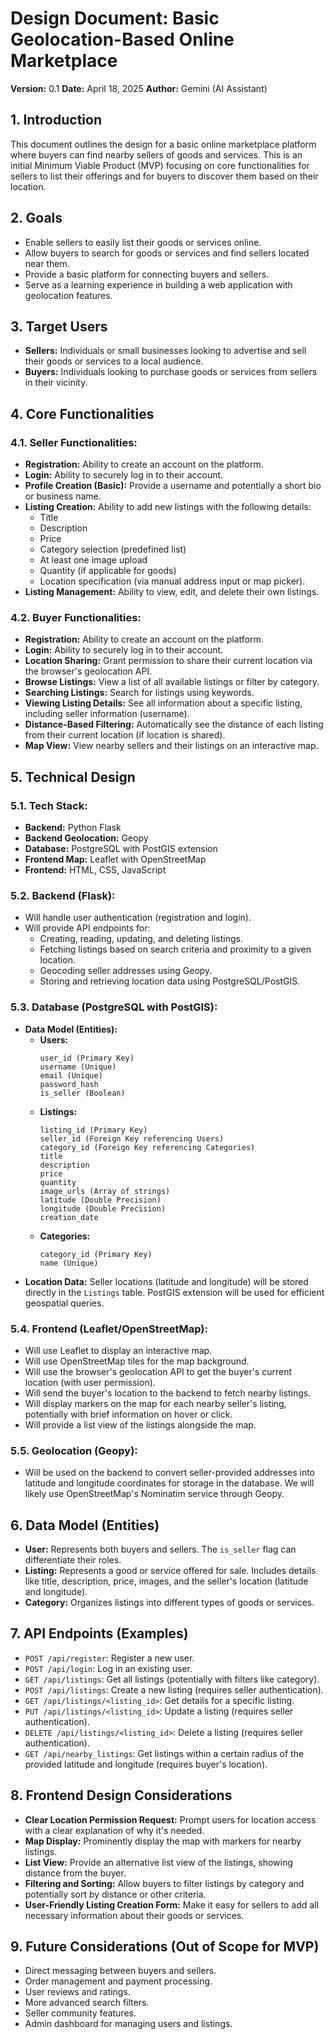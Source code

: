 # Design Document: Basic Geolocation-Based Online Marketplace

**Version:** 0.1
**Date:** April 18, 2025
**Author:** Gemini (AI Assistant)

## 1. Introduction

This document outlines the design for a basic online marketplace platform where buyers can find nearby sellers of goods and services. This is an initial Minimum Viable Product (MVP) focusing on core functionalities for sellers to list their offerings and for buyers to discover them based on their location.

## 2. Goals

* Enable sellers to easily list their goods or services online.
* Allow buyers to search for goods or services and find sellers located near them.
* Provide a basic platform for connecting buyers and sellers.
* Serve as a learning experience in building a web application with geolocation features.

## 3. Target Users

* **Sellers:** Individuals or small businesses looking to advertise and sell their goods or services to a local audience.
* **Buyers:** Individuals looking to purchase goods or services from sellers in their vicinity.

## 4. Core Functionalities

### 4.1. Seller Functionalities:

* **Registration:** Ability to create an account on the platform.
* **Login:** Ability to securely log in to their account.
* **Profile Creation (Basic):** Provide a username and potentially a short bio or business name.
* **Listing Creation:** Ability to add new listings with the following details:
    * Title
    * Description
    * Price
    * Category selection (predefined list)
    * At least one image upload
    * Quantity (if applicable for goods)
    * Location specification (via manual address input or map picker).
* **Listing Management:** Ability to view, edit, and delete their own listings.

### 4.2. Buyer Functionalities:

* **Registration:** Ability to create an account on the platform.
* **Login:** Ability to securely log in to their account.
* **Location Sharing:** Grant permission to share their current location via the browser's geolocation API.
* **Browse Listings:** View a list of all available listings or filter by category.
* **Searching Listings:** Search for listings using keywords.
* **Viewing Listing Details:** See all information about a specific listing, including seller information (username).
* **Distance-Based Filtering:** Automatically see the distance of each listing from their current location (if location is shared).
* **Map View:** View nearby sellers and their listings on an interactive map.

## 5. Technical Design

### 5.1. Tech Stack:

* **Backend:** Python Flask
* **Backend Geolocation:** Geopy
* **Database:** PostgreSQL with PostGIS extension
* **Frontend Map:** Leaflet with OpenStreetMap
* **Frontend:** HTML, CSS, JavaScript

### 5.2. Backend (Flask):

* Will handle user authentication (registration and login).
* Will provide API endpoints for:
    * Creating, reading, updating, and deleting listings.
    * Fetching listings based on search criteria and proximity to a given location.
    * Geocoding seller addresses using Geopy.
    * Storing and retrieving location data using PostgreSQL/PostGIS.

### 5.3. Database (PostgreSQL with PostGIS):

* **Data Model (Entities):**
    * **Users:**
        ```
        user_id (Primary Key)
        username (Unique)
        email (Unique)
        password_hash
        is_seller (Boolean)
        ```
    * **Listings:**
        ```
        listing_id (Primary Key)
        seller_id (Foreign Key referencing Users)
        category_id (Foreign Key referencing Categories)
        title
        description
        price
        quantity
        image_urls (Array of strings)
        latitude (Double Precision)
        longitude (Double Precision)
        creation_date
        ```
    * **Categories:**
        ```
        category_id (Primary Key)
        name (Unique)
        ```
* **Location Data:** Seller locations (latitude and longitude) will be stored directly in the `Listings` table. PostGIS extension will be used for efficient geospatial queries.

### 5.4. Frontend (Leaflet/OpenStreetMap):

* Will use Leaflet to display an interactive map.
* Will use OpenStreetMap tiles for the map background.
* Will use the browser's geolocation API to get the buyer's current location (with user permission).
* Will send the buyer's location to the backend to fetch nearby listings.
* Will display markers on the map for each nearby seller's listing, potentially with brief information on hover or click.
* Will provide a list view of the listings alongside the map.

### 5.5. Geolocation (Geopy):

* Will be used on the backend to convert seller-provided addresses into latitude and longitude coordinates for storage in the database. We will likely use OpenStreetMap's Nominatim service through Geopy.

## 6. Data Model (Entities)

* **User:** Represents both buyers and sellers. The `is_seller` flag can differentiate their roles.
* **Listing:** Represents a good or service offered for sale. Includes details like title, description, price, images, and the seller's location (latitude and longitude).
* **Category:** Organizes listings into different types of goods or services.

## 7. API Endpoints (Examples)

* `POST /api/register`: Register a new user.
* `POST /api/login`: Log in an existing user.
* `GET /api/listings`: Get all listings (potentially with filters like category).
* `POST /api/listings`: Create a new listing (requires seller authentication).
* `GET /api/listings/<listing_id>`: Get details for a specific listing.
* `PUT /api/listings/<listing_id>`: Update a listing (requires seller authentication).
* `DELETE /api/listings/<listing_id>`: Delete a listing (requires seller authentication).
* `GET /api/nearby_listings`: Get listings within a certain radius of the provided latitude and longitude (requires buyer's location).

## 8. Frontend Design Considerations

* **Clear Location Permission Request:** Prompt users for location access with a clear explanation of why it's needed.
* **Map Display:** Prominently display the map with markers for nearby listings.
* **List View:** Provide an alternative list view of the listings, showing distance from the buyer.
* **Filtering and Sorting:** Allow buyers to filter listings by category and potentially sort by distance or other criteria.
* **User-Friendly Listing Creation Form:** Make it easy for sellers to add all necessary information about their goods or services.

## 9. Future Considerations (Out of Scope for MVP)

* Direct messaging between buyers and sellers.
* Order management and payment processing.
* User reviews and ratings.
* More advanced search filters.
* Seller community features.
* Admin dashboard for managing users and listings.